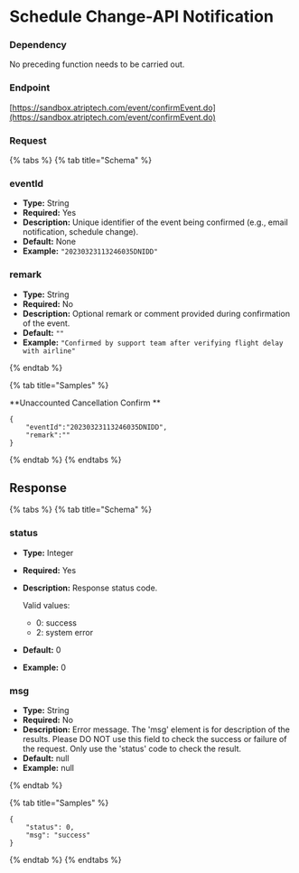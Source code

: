 # Schedule Change-API Notification

### Dependency

No preceding function needs to be carried out.

### Endpoint

[https://sandbox.atriptech.com/event/confirmEvent.do](https://sandbox.atriptech.com/event/confirmEvent.do)

### Request

{% tabs %}
{% tab title="Schema" %}

### **eventId**
- **Type:** String  
- **Required:** Yes  
- **Description:** Unique identifier of the event being confirmed (e.g., email notification, schedule change).  
- **Default:** None  
- **Example:** `"20230323113246035DNIDD"`

### **remark**
- **Type:** String  
- **Required:** No  
- **Description:** Optional remark or comment provided during confirmation of the event.  
- **Default:** `""`  
- **Example:** `"Confirmed by support team after verifying flight delay with airline"`

{% endtab %}


{% tab title="Samples" %}

**Unaccounted Cancellation Confirm **
```
{
    "eventId":"20230323113246035DNIDD",
    "remark":""
}
```

{% endtab %}
{% endtabs %}

## Response

{% tabs %}
{% tab title="Schema" %}
### **status**
- **Type:** Integer  
- **Required:** Yes  
- **Description:** Response status code.  

  Valid values:
  - 0: success
  - 2: system error
- **Default:** 0  
- **Example:** 0  

### **msg**
- **Type:** String  
- **Required:** No  
- **Description:** Error message. The 'msg' element is for description of the results. Please DO NOT use this field to check the success or failure of the request. Only use the 'status' code to check the result.  
- **Default:** null  
- **Example:** null  

{% endtab %}

{% tab title="Samples" %}
```
{
    "status": 0,
    "msg": "success"
}
```
{% endtab %}
{% endtabs %}




